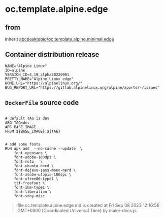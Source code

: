 # oc.template.alpine.edge
## from
 inherit [abcdesktopio/oc.template.alpine.minimal.edge](../oc.template.alpine.minimal.edge)
## Container distribution release


``` 
NAME="Alpine Linux"
ID=alpine
VERSION_ID=3.19_alpha20230901
PRETTY_NAME="Alpine Linux edge"
HOME_URL="https://alpinelinux.org/"
BUG_REPORT_URL="https://gitlab.alpinelinux.org/alpine/aports/-/issues"

```



## `DockerFile` source code

``` 

# default TAG is dev
ARG TAG=dev
ARG BASE_IMAGE
FROM ${BASE_IMAGE}:${TAG}


# add some fonts
RUN apk add  --no-cache --update  \
	font-opensans \
	font-adobe-100dpi \
	font-noto 	\
	font-ubuntu-nerd \
	font-dejavu-sans-mono-nerd \
	font-adobe-utopia-100dpi \
	font-xfree86-type1 \
	ttf-freefont \
	font-ibm-type1 \
	font-liberation \
	font-sony-misc

```



> file oc.template.alpine.edge.md is created at Fri Sep 08 2023 12:16:58 GMT+0000 (Coordinated Universal Time) by make-docs.js
